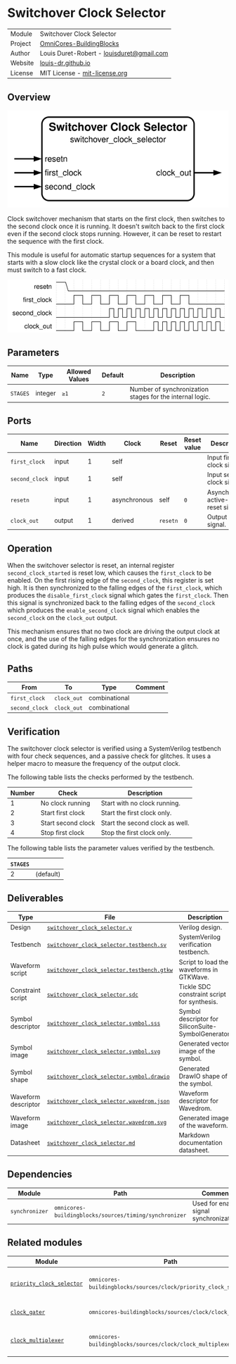 # Switchover Clock Selector

|         |                                                                                  |
| ------- | -------------------------------------------------------------------------------- |
| Module  | Switchover Clock Selector                                                        |
| Project | [OmniCores-BuildingBlocks](https://github.com/Louis-DR/OmniCores-BuildingBlocks) |
| Author  | Louis Duret-Robert - [louisduret@gmail.com](mailto:louisduret@gmail.com)         |
| Website | [louis-dr.github.io](https://louis-dr.github.io)                                 |
| License | MIT License - [mit-license.org](https://mit-license.org)                         |

## Overview

![switchover_clock_selector](switchover_clock_selector.symbol.svg)

Clock switchover mechanism that starts on the first clock, then switches to the second clock once it is running. It doesn't switch back to the first clock even if the second clock stops running. However, it can be reset to restart the sequence with the first clock.

This module is useful for automatic startup sequences for a system that starts with a slow clock like the crystal clock or a board clock, and then must switch to a fast clock.

![switchover_clock_selector](switchover_clock_selector.wavedrom.svg)

## Parameters

| Name     | Type    | Allowed Values | Default | Description                                              |
| -------- | ------- | -------------- | ------- | -------------------------------------------------------- |
| `STAGES` | integer | `≥1`           | `2`     | Number of synchronization stages for the internal logic. |

## Ports

| Name           | Direction | Width | Clock        | Reset    | Reset value | Description                           |
| -------------- | --------- | ----- | ------------ | -------- | ----------- | ------------------------------------- |
| `first_clock`  | input     | 1     | self         |          |             | Input first clock signal.             |
| `second_clock` | input     | 1     | self         |          |             | Input second clock signal.            |
| `resetn`       | input     | 1     | asynchronous | self     | `0`         | Asynchronous active-low reset signal. |
| `clock_out`    | output    | 1     | derived      | `resetn` | `0`         | Output clock signal.                  |

## Operation

When the switchover selector is reset, an internal register `second_clock_started` is reset low, which causes the `first_clock` to be enabled. On the first rising edge of the `second_clock`, this register is set high. It is then synchronized to the falling edges of the `first_clock`, which produces the `disable_first_clock` signal which gates the `first_clock`. Then this signal is synchronized back to the falling edges of the `second_clock` which produces the `enable_second_clock` signal which enables the `second_clock` on the `clock_out` output.

This mechanism ensures that no two clock are driving the output clock at once, and the use of the falling edges for the synchronization ensures no clock is gated during its high pulse which would generate a glitch.

## Paths

| From           | To          | Type          | Comment |
| -------------- | ----------- | ------------- | ------- |
| `first_clock`  | `clock_out` | combinational |         |
| `second_clock` | `clock_out` | combinational |         |

## Verification

The switchover clock selector is verified using a SystemVerilog testbench with four check sequences, and a passive check for glitches. It uses a helper macro to measure the frequency of the output clock.

The following table lists the checks performed by the testbench.

| Number | Check              | Description                     |
| ------ | ------------------ | ------------------------------- |
| 1      | No clock running   | Start with no clock running.    |
| 2      | Start first clock  | Start the first clock only.     |
| 3      | Start second clock | Start the second clock as well. |
| 4      | Stop first clock   | Stop the first clock only.      |

The following table lists the parameter values verified by the testbench.

| `STAGES` |           |
| -------- | --------- |
| 2        | (default) |

## Deliverables

| Type                | File                                                                                   | Description                                         |
| ------------------- | -------------------------------------------------------------------------------------- | --------------------------------------------------- |
| Design              | [`switchover_clock_selector.v`](switchover_clock_selector.v)                           | Verilog design.                                     |
| Testbench           | [`switchover_clock_selector.testbench.sv`](switchover_clock_selector.testbench.sv)     | SystemVerilog verification testbench.               |
| Waveform script     | [`switchover_clock_selector.testbench.gtkw`](switchover_clock_selector.testbench.gtkw) | Script to load the waveforms in GTKWave.            |
| Constraint script   | [`switchover_clock_selector.sdc`](switchover_clock_selector.sdc)                       | Tickle SDC constraint script for synthesis.         |
| Symbol descriptor   | [`switchover_clock_selector.symbol.sss`](switchover_clock_selector.symbol.sss)         | Symbol descriptor for SiliconSuite-SymbolGenerator. |
| Symbol image        | [`switchover_clock_selector.symbol.svg`](switchover_clock_selector.symbol.svg)         | Generated vector image of the symbol.               |
| Symbol shape        | [`switchover_clock_selector.symbol.drawio`](switchover_clock_selector.symbol.drawio)   | Generated DrawIO shape of the symbol.               |
| Waveform descriptor | [`switchover_clock_selector.wavedrom.json`](switchover_clock_selector.wavedrom.json)   | Waveform descriptor for Wavedrom.                   |
| Waveform image      | [`switchover_clock_selector.wavedrom.svg`](switchover_clock_selector.wavedrom.svg)     | Generated image of the waveform.                    |
| Datasheet           | [`switchover_clock_selector.md`](switchover_clock_selector.md)                         | Markdown documentation datasheet.                   |

## Dependencies

| Module         | Path                                                   | Comment                                 |
| -------------- | ------------------------------------------------------ | --------------------------------------- |
| `synchronizer` | `omnicores-buildingblocks/sources/timing/synchronizer` | Used for enable signal synchronization. |

## Related modules

| Module                                                                             | Path                                                             | Comment                                                   |
| ---------------------------------------------------------------------------------- | ---------------------------------------------------------------- | --------------------------------------------------------- |
| [`priority_clock_selector`](../priority_clock_selector/priority_clock_selector.md) | `omnicores-buildingblocks/sources/clock/priority_clock_selector` | Selector that switches to a priority clock automatically. |
| [`clock_gater`](../clock_gater/clock_gater.md)                                     | `omnicores-buildingblocks/sources/clock/clock_gater`             | Clock gater behavioral model.                             |
| [`clock_multiplexer`](../clock_multiplexer/clock_multiplexer.md)                   | `omnicores-buildingblocks/sources/clock/clock_multiplexer`       | Multiplexer to select between clocks.                     |
